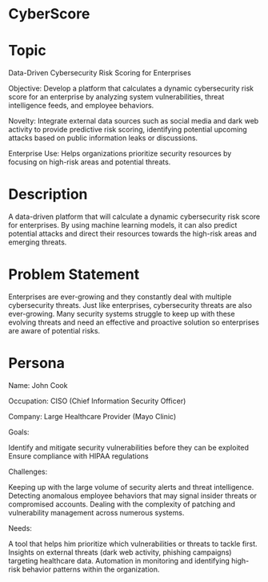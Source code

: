 # CyberScore
# Topic
Data-Driven Cybersecurity Risk Scoring for Enterprises

Objective: Develop a platform that calculates a dynamic cybersecurity risk score for an enterprise by analyzing system vulnerabilities, threat intelligence feeds, and employee behaviors.

Novelty: Integrate external data sources such as social media and dark web activity to provide predictive risk scoring, identifying potential upcoming attacks based on public information leaks or discussions.

Enterprise Use: Helps organizations prioritize security resources by focusing on high-risk areas and potential threats.

# Description
A data-driven platform that will calculate a dynamic cybersecurity risk score for enterprises. By using machine learning models, it can also predict potential attacks and direct their resources towards the high-risk areas and emerging threats.

# Problem Statement
Enterprises are ever-growing and they constantly deal with multiple cybersecurity threats. Just like enterprises, cybersecurity threats are also ever-growing. Many security systems struggle to keep up with these evolving threats and need an effective and proactive solution so enterprises are aware of potential risks.

# Persona
Name: John Cook

Occupation: CISO (Chief Information Security Officer)

Company: Large Healthcare Provider (Mayo Clinic)

Goals: 

Identify and mitigate security vulnerabilities before they can be exploited
Ensure compliance with HIPAA regulations

Challenges:

Keeping up with the large volume of security alerts and threat intelligence.
Detecting anomalous employee behaviors that may signal insider threats or compromised accounts.
Dealing with the complexity of patching and vulnerability management across numerous systems.

Needs:

A tool that helps him prioritize which vulnerabilities or threats to tackle first.
Insights on external threats (dark web activity, phishing campaigns) targeting healthcare data.
Automation in monitoring and identifying high-risk behavior patterns within the organization.

